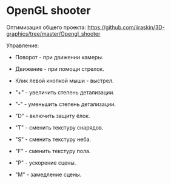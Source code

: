# OpenGL shooter

Оптимизация общего проекта: https://github.com/iiraskin/3D-graphics/tree/master/Opengl_shooter

Управление:

* Поворот - при движении камеры.

* Движение - при помощи стрелок.

* Клик левой кнопкой мыши - выстрел.

* "+" - увеличить степень детализации.

* "-" - уменьшить степень детализации.

* "D" - включить защиту ёлок.

* "T" - сменить текстуру снарядов.

* "S" - сменить текстуру неба.

* "F" - сменить текстуру пола.

* "P" - ускорение сцены.

* "M" - замедление сцены.
